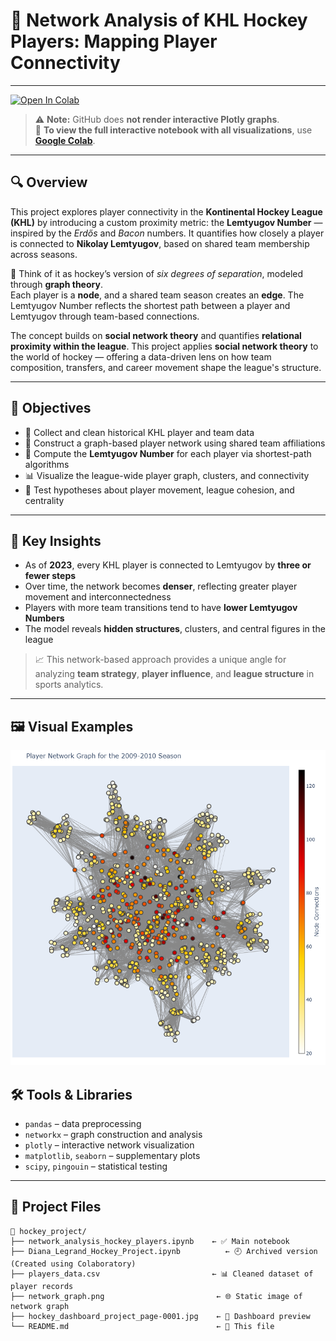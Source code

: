 # 🏒 Network Analysis of KHL Hockey Players: Mapping Player Connectivity
---
[![Open In Colab](https://colab.research.google.com/assets/colab-badge.svg)](https://colab.research.google.com/github/diana-legrand/pet_projects/blob/main/hockey_project/network_analysis_hockey_players.ipynb)

> ⚠️ **Note:** GitHub does **not render interactive Plotly graphs**.  
> 📎 **To view the full interactive notebook with all visualizations**, use **[Google Colab](https://colab.research.google.com/github/diana-legrand/pet_projects/blob/main/hockey_project/network_analysis_hockey_players.ipynb)**.

---

## 🔍 Overview

This project explores player connectivity in the **Kontinental Hockey League (KHL)** by introducing a custom proximity metric: the **Lemtyugov Number** — inspired by the *Erdős* and *Bacon* numbers. It quantifies how closely a player is connected to **Nikolay Lemtyugov**, based on shared team membership across seasons.

🏒 Think of it as hockey’s version of *six degrees of separation*, modeled through **graph theory**.  
Each player is a **node**, and a shared team season creates an **edge**. The Lemtyugov Number reflects the shortest path between a player and Lemtyugov through team-based connections.

The concept builds on **social network theory** and quantifies **relational proximity within the league**. This project applies **social network theory** to the world of hockey — offering a data-driven lens on how team composition, transfers, and career movement shape the league's structure.

---

## 🎯 Objectives

- 📂 Collect and clean historical KHL player and team data  
- 🔗 Construct a graph-based player network using shared team affiliations  
- 🧮 Compute the **Lemtyugov Number** for each player via shortest-path algorithms  
- 📊 Visualize the league-wide player graph, clusters, and connectivity  
- 🧪 Test hypotheses about player movement, league cohesion, and centrality

---

## 📌 Key Insights

- As of **2023**, every KHL player is connected to Lemtyugov by **three or fewer steps**  
- Over time, the network becomes **denser**, reflecting greater player movement and interconnectedness  
- Players with more team transitions tend to have **lower Lemtyugov Numbers**  
- The model reveals **hidden structures**, clusters, and central figures in the league

> 📈 This network-based approach provides a unique angle for analyzing **team strategy**, **player influence**, and **league structure** in sports analytics.

---


##  🖼️ Visual Examples

![Screenshot or GIF of network graph](https://github.com/diana-legrand/pet_projects/blob/main/hockey_project/network_graph.png)


## 🛠️ Tools & Libraries

- `pandas` – data preprocessing  
- `networkx` – graph construction and analysis  
- `plotly` – interactive network visualization  
- `matplotlib`, `seaborn` – supplementary plots  
- `scipy`, `pingouin` – statistical testing

---

## 📁 Project Files

```
📂 hockey_project/
├── network_analysis_hockey_players.ipynb    ← ✅ Main notebook
├── Diana_Legrand_Hockey_Project.ipynb          ← 🕘 Archived version (Created using Colaboratory)
├── players_data.csv                         ← 📊 Cleaned dataset of player records
├── network_graph.png                         ← 🌐 Static image of network graph
├── hockey_dashboard_project_page-0001.jpg    ← 📸 Dashboard preview
└── README.md                                 ← 📄 This file
```


